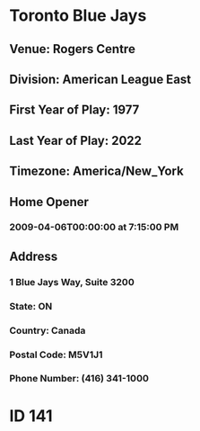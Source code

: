# Toronto Blue Jays
## Venue: Rogers Centre
## Division: American League East
## First Year of Play: 1977
## Last Year of Play: 2022
## Timezone: America/New_York
## Home Opener
### 2009-04-06T00:00:00 at 7:15:00 PM
## Address
### 1 Blue Jays Way, Suite 3200
### State: ON
### Country: Canada
### Postal Code: M5V1J1
### Phone Number: (416) 341-1000
# ID 141